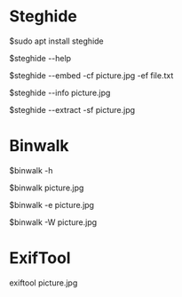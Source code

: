 # Steghide

$sudo apt install steghide

$steghide --help

$steghide --embed -cf picture.jpg -ef file.txt

$steghide --info picture.jpg

$steghide --extract -sf picture.jpg

# Binwalk

$binwalk -h

$binwalk picture.jpg

$binwalk -e picture.jpg

$binwalk -W picture.jpg

# ExifTool

exiftool picture.jpg

